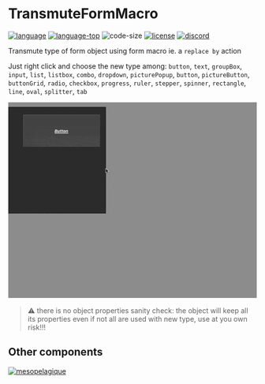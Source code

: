 # TransmuteFormMacro

[![language][code-shield]][code-url]
[![language-top][code-top]][code-url]
![code-size][code-size]
[![license][license-shield]][license-url]
[![discord][discord-shield]][discord-url]

Transmute type of form object using form macro ie. a `replace by` action

Just right click and choose the new type among: `button`, `text`, `groupBox`, `input`, `list`, `listbox`, `combo`, `dropdown`, `picturePopup`, `button`, `pictureButton`, `buttonGrid`, `radio`, `checkbox`, `progress`, `ruler`, `stepper`, `spinner`, `rectangle`, `line`, `oval`, `splitter`, `tab`

![Screencast](Screencast.gif)

> ⚠️   there is no object properties sanity check: the object will keep all its properties even if not all are used with new type, use at you own risk!!!
 

## Other components

[<img src="https://mesopelagique.github.io/quatred.png" alt="mesopelagique"/>](https://mesopelagique.github.io/)

<!-- MARKDOWN LINKS & IMAGES -->
<!-- https://www.markdownguide.org/basic-syntax/#reference-style-links -->
[code-shield]: https://img.shields.io/static/v1?label=language&message=4d&color=blue
[code-top]: https://img.shields.io/github/languages/top/mesopelagique/TransmuteFormMacro.svg
[code-size]: https://img.shields.io/github/languages/code-size/mesopelagique/TransmuteFormMacro.svg
[code-url]: https://developer.4d.com/
[license-shield]: https://img.shields.io/github/license/mesopelagique/TransmuteFormMacro
[license-url]: LICENSE
[discord-shield]: https://img.shields.io/badge/chat-discord-7289DA?logo=discord&style=flat
[discord-url]: https://discord.gg/dVTqZHr
